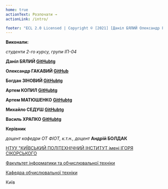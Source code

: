 ```yaml
---
home: true
actionText: Розпочати →
actionLink: /intro/

footer: "ECL 2.0 Licensed | Copyright © [2021] [Даніл БЯЛИЙ Олександр ГАКАВИЙ Богдан ЗІНОВИЙ Артем КОПИЛ Артем МАТЮШЕНКО Михайло СЕДУШ Василь ХРАПКО]"
---
```



**Виконали:** 

*студенти 2-го курсу, групи ІП-04*<span padding-right:5em></span>

**Даніл БЯЛИЙ [GitHub](https://github.com/DanilByaliy)[tg](https://t.me/Danil_Byaliy)**

**Олександр ГАКАВИЙ [GitHub](https://github.com/sanixto)**

**Богдан ЗІНОВИЙ [GitHub](https://github.com/Bogdan-Zinovij)[tg](https://t.me/bzinovoy)**

**Артем КОПИЛ [GitHub](https://github.com/stormy131)[tg](https://t.me/stormy_13)**

**Артем МАТЮШЕНКО [GitHub](https://github.com/artemmatiushenko1)[tg](https://t.me/artemko_m)**

**Михайло СЕДУШ [GitHub](https://github.com/water-korra)[tg](https://t.me/qasau)**

**Василь ХРАПКО [GitHub](https://github.com/KhrapkoVasyl)[tg](https://t.me/vazzz7zzzok)**

**Керівник**

*доцент кафедри ОТ ФІОТ, к.т.н., доцент*<span padding-right:5em></span> **Андрій БОЛДАК** 

[НТУУ "КИЇВСЬКИЙ ПОЛІТЕХНІЧНИЙ ІНСТИТУТ імені ІГОРЯ СІКОРСЬКОГО](https://kpi.ua/)

[Факультет інформатики та обчислювальної техніки](https://fiot.kpi.ua/)

[Кафедра обчислювальної техніки](https://comsys.kpi.ua/)

Київ
